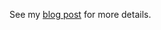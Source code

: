 See my [blog post](http://quickleft.com/blog/using-node-to-sling-high-volume-requests-into-redis-as-resque-jobs) for more details.
